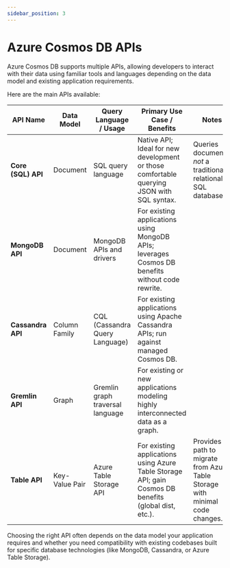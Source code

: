 ```yaml
---
sidebar_position: 3
---
```


# Azure Cosmos DB APIs

Azure Cosmos DB supports multiple APIs, allowing developers to interact with their data using familiar tools and languages depending on the data model and existing application requirements.

Here are the main APIs available:

| API Name           | Data Model     | Query Language / Usage           | Primary Use Case / Benefits                                                                           | Notes                                                                          |
|--------------------|----------------|----------------------------------|-------------------------------------------------------------------------------------------------------|--------------------------------------------------------------------------------|
| **Core (SQL) API** | Document       | SQL query language               | Native API; Ideal for new development or those comfortable querying JSON with SQL syntax.             | Queries documents, *not* a traditional relational SQL database.                |
| **MongoDB API**    | Document       | MongoDB APIs and drivers         | For existing applications using MongoDB APIs; leverages Cosmos DB benefits without code rewrite.      |                                                                                |
| **Cassandra API**  | Column Family  | CQL (Cassandra Query Language)   | For existing applications using Apache Cassandra APIs; run against managed Cosmos DB.                 |                                                                                |
| **Gremlin API**    | Graph          | Gremlin graph traversal language | For existing or new applications modeling highly interconnected data as a graph.                      |                                                                                |
| **Table API**      | Key-Value Pair | Azure Table Storage API          | For existing applications using Azure Table Storage API; gain Cosmos DB benefits (global dist, etc.). | Provides a path to migrate from Azure Table Storage with minimal code changes. |

Choosing the right API often depends on the data model your application requires and whether you need compatibility with existing codebases built for specific database technologies (like MongoDB, Cassandra, or Azure Table Storage).